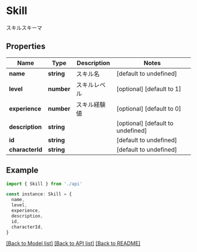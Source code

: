 # Skill

スキルスキーマ

## Properties

| Name            | Type       | Description  | Notes                             |
| --------------- | ---------- | ------------ | --------------------------------- |
| **name**        | **string** | スキル名     | [default to undefined]            |
| **level**       | **number** | スキルレベル | [optional] [default to 1]         |
| **experience**  | **number** | スキル経験値 | [optional] [default to 0]         |
| **description** | **string** |              | [optional] [default to undefined] |
| **id**          | **string** |              | [default to undefined]            |
| **characterId** | **string** |              | [default to undefined]            |

## Example

```typescript
import { Skill } from './api'

const instance: Skill = {
  name,
  level,
  experience,
  description,
  id,
  characterId,
}
```

[[Back to Model list]](../README.md#documentation-for-models) [[Back to API list]](../README.md#documentation-for-api-endpoints) [[Back to README]](../README.md)
